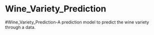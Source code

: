 # Wine_Variety_Prediction
#Wine_Variety_Prediction-A prediction model to predict the wine variety through a data.
